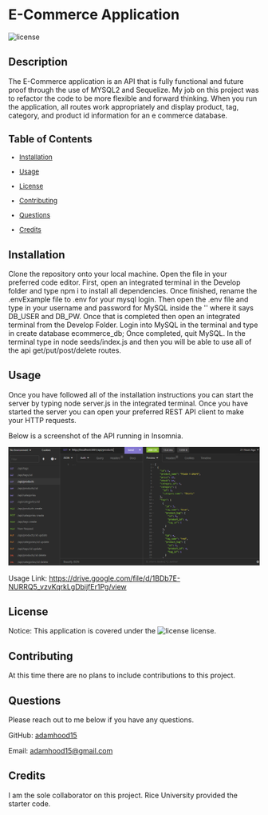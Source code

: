 # E-Commerce Application
  ![license](https://img.shields.io/static/v1?label=License&message=MIT&color=$blue)
  ## Description
  The E-Commerce application is an API that is fully functional and future proof through the use of MYSQL2 and Sequelize. My job on this project was to refactor the code to be more flexible and forward thinking. When you run the application, all routes work appropriately and display product, tag, category, and product id information for an e commerce database.

  <font size='2'>

  ## Table of Contents
  * [Installation](#installation)

  * [Usage](#usage)

  * [License](#license)

  * [Contributing](#contributing)

  * [Questions](#questions)

  * [Credits](#credits)

  </font>

  ## Installation
  Clone the repository onto your local machine. Open the file in your preferred code editor. First, open an integrated terminal in the Develop folder and type npm i to install all dependencies. Once finished, rename the .envExample file to .env for your mysql login. Then open the .env file and type in your username and password for MySQL inside the '' where it says DB_USER and DB_PW. Once that is completed then open an integrated terminal from the Develop Folder. Login into MySQL in the terminal and type in create database ecommerce_db; Once completed, quit MySQL. In the terminal type in node seeds/index.js and then you will be able to use all of the api get/put/post/delete routes.
    
  ## Usage
  Once you have followed all of the installation instructions you can start the server by typing node server.js in the integrated terminal. Once you have started the server you can open your preferred REST API client to make your HTTP requests.

  Below is a screenshot of the API running in Insomnia.

  ![screenshot of application](./assets/application.png)

  Usage Link: https://drive.google.com/file/d/1BDb7E-NURRQ5_vzvKqrkLgDbijfEr1Pg/view
  
  
  ## License
  Notice: This application is covered under the ![license](https://img.shields.io/static/v1?label=License&message=MIT&color=$blue) license.

  ## Contributing
  At this time there are no plans to include contributions to this project. 
  
  ## Questions
  Please reach out to me below if you have any questions.

  
  GitHub: [adamhood15](https://github.com/adamhood15)

  Email: adamhood15@gmail.com
  
  ## Credits
  I am the sole collaborator on this project. Rice University provided the starter code. 

